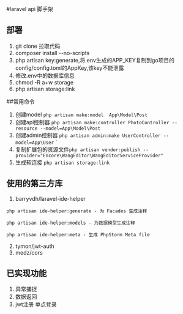 #laravel api 脚手架

## 部署

1. git clone 拉取代码    
2. composer install --no-scripts
3. php artisan key:generate,将.env生成的APP_KEY复制到go项目的config/config.toml的AppKey,该key不能泄露
4. 修改.env中的数据库信息
5. chmod -R a+w storage
6. php artisan storage:link



##常用命令
1. 创建model `php artisan make:model 
           App\Model\Post
           ` 
2. 创建api控制器 `php artisan make:controller PhotoController --resource --model=App\Model\Post`
3. 创建admin控制器   `php artisan admin:make UserController --model=App\User`
`  
4. 复制扩展包的资源文件`php artisan vendor:publish --provider="Encore\WangEditor\WangEditorServiceProvider"
`
5. 生成软连接 `php artisan storage:link`
## 使用的第三方库
1. barryvdh/laravel-ide-helper 
```
php artisan ide-helper:generate - 为 Facades 生成注释

php artisan ide-helper:models - 为数据模型生成注释

php artisan ide-helper:meta - 生成 PhpStorm Meta file

```
2. tymon/jwt-auth
3. medz/cors


## 已实现功能
1. 异常捕捉
2. 数据返回
3. jwt注册 单点登录





            
